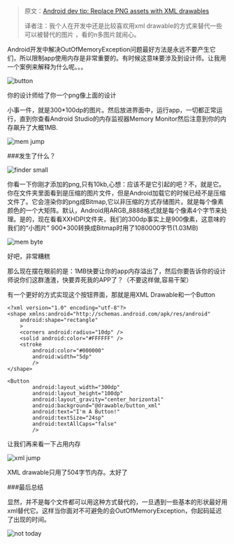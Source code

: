 >原文：[Android dev tip: Replace PNG assets with XML drawables](http://jebware.com/blog/?p=304?utm_source=androiddevdigest)
>
>译者注：我个人在开发中还是比较喜欢用xml drawable的方式来替代一些可以被替代的图片 ，看的n多图片就闹心。

Android开发中解决OutOfMemoryException问题最好方法是永远不要产生它们，所以限制app使用内存是非常重要的。有时候这意味要涉及到设计师。让我用一个案例来解释为什么呢。。。

![button](http://upload-images.jianshu.io/upload_images/186157-ac6071c9b5fce02c.png?imageMogr2/auto-orient/strip%7CimageView2/2/w/1240)

你的设计师给了你一个png像上面的设计

小事一件，就是300*100dp的图片。然后放进界面中，运行app，一切都正常运行，直到你查看Android Studio的内存监视器Memory Monitor然后注意到你的内存飙升了大概1MB.

![mem jump](http://upload-images.jianshu.io/upload_images/186157-ba7d6aca6e63c955.png?imageMogr2/auto-orient/strip%7CimageView2/2/w/1240)

###发生了什么？

![finder small](http://upload-images.jianshu.io/upload_images/186157-13c45023f03aac34.png?imageMogr2/auto-orient/strip%7CimageView2/2/w/1240)

你看一下你刚才添加的png,只有10kb,心想：应该不是它引起的吧？不，就是它。你在文件夹里面看到是压缩的图片文件，但是Android加载它的时候已经不是压缩文件了。它会渲染你的png成Bitmap,它以非压缩的方式存储图片。就是每个像素颜色的一个大矩阵。默认，Android用ARGB_8888格式就是每个像素4个字节来处理。是的，现在看看XXHDPI文件夹，我们的300dp事实上是900像素，这意味的我们的“小图片” 900*300转换成Bitmap时用了1080000字节(1.03MB)

![mem byte](http://upload-images.jianshu.io/upload_images/186157-56f6228bc6b25459.png?imageMogr2/auto-orient/strip%7CimageView2/2/w/1240)

好吧，非常糟糕

那么现在摆在眼前的是：1MB快要让你的app内存溢出了，然后你要告诉你的设计师说你们这群渣渣，快要弄死我的APP了？（不要这样做,容易干架）

有一个更好的方式实现这个按钮界面，那就是用XML Drawable和一个Button

    <?xml version="1.0" encoding="utf-8"?>
    <shape xmlns:android="http://schemas.android.com/apk/res/android"
        android:shape="rectangle"
        >
        <corners android:radius="10dp" />
        <solid android:color="#FFFFFF" />
        <stroke
            android:color="#000000"
            android:width="5dp"
            />
    </shape>

    <Button
            android:layout_width="300dp"
            android:layout_height="100dp"
            android:layout_gravity="center_horizontal"
            android:background="@drawable/button_xml"
            android:text="I'm A Button!"
            android:textSize="24sp"
            android:textAllCaps="false"
            />

让我们再来看一下占用内存

![xml jump](http://jebware.com/blog/wp-content/uploads/2016/03/xml-tiny-jump.png)

XML drawable只用了504字节内存。太好了

###最后总结

显然，并不是每个文件都可以用这种方式替代的，一旦遇到一些基本的形状最好用xml替代它。这样当你面对不可避免的会OutOfMemoryException，你起码延迟了出现的时间。

![not today](http://jebware.com/blog/wp-content/uploads/2016/03/4865622-1.jpg)